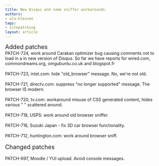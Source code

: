 ```yaml
---
title: New Disqus and some sniffer workarounds.
authors:
- ola-kleiven
tags:
- sitepatching
layout: article
---
```

<span style="font-size: 140%">Added patches</span><br/>PATCH-724, work around Carakan optimizer bug causing comments not to load in a in new version of Disqus. So far we have reports for wired.com, commondreams.org, omgubuntu.co.uk and blogspot.fr<br/><br/>PATCH-723, intel.com: hide &quot;old_browser&quot; message. No, we&#39;re not old.<br/><br/>PATCH-721, directv.com: suppress &quot;no longer supported&quot; message. The browser IS modern.<br/><br/>PATCH-720, tv.com: workaround misuse of CSS generated content, hides various &quot;&#xA0;&quot; scattered around.<br/><br/>PATCH-718, USPS: work around old browser sniffer.<br/><br/>PATCH-716, Suzuki Japan - fix 3D car browser functionality.<br/><br/>PATCH-712, huntington.com: work around browser sniff.<br/> <br/><span style="font-size: 140%">Changed patches</span><br/><br/>PATCH-697, Moodle / YUI upload. Avoid console messages.
